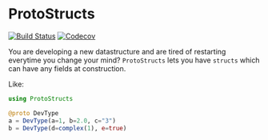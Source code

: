 # ProtoStructs

[![Build Status](https://travis-ci.com/beastyblacksmith/ProtoStructs.jl.svg?branch=master)](https://travis-ci.com/beastyblacksmith/ProtoStructs.jl)
[![Codecov](https://codecov.io/gh/beastyblacksmith/ProtoStructs.jl/branch/master/graph/badge.svg)](https://codecov.io/gh/beastyblacksmith/ProtoStructs.jl)

You are developing a new datastructure and are tired of restarting everytime you change your mind?
`ProtoStructs` lets you have `structs` which can have any fields at construction.

Like:
```julia
using ProtoStructs

@proto DevType
a = DevType(a=1, b=2.0, c="3")
b = DevType(d=complex(1), e=true)
```

